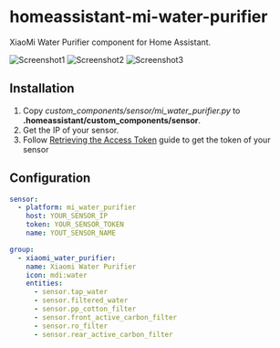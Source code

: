 # homeassistant-mi-water-purifier
XiaoMi Water Purifier component for Home Assistant.

![Screenshot1](https://raw.githubusercontent.com/bit3725/homeassistant-mi-water-purifier/master/images/screenshot1.jpg)
![Screenshot2](https://raw.githubusercontent.com/bit3725/homeassistant-mi-water-purifier/master/images/screenshot2.jpg)
![Screenshot3](https://raw.githubusercontent.com/bit3725/homeassistant-mi-water-purifier/master/images/screenshot3.jpg)

## Installation
1. Copy *custom_components/sensor/mi_water_purifier.py* to **.homeassistant/custom_components/sensor**.
2. Get the IP of your sensor.
3. Follow [Retrieving the Access Token](https://home-assistant.io/components/vacuum.xiaomi_miio/#retrieving-the-access-token) guide to get the token of your sensor

## Configuration
```yaml
sensor:
  - platform: mi_water_purifier
    host: YOUR_SENSOR_IP
    token: YOUR_SENSOR_TOKEN
    name: YOUT_SENSOR_NAME
```

```yaml
group:
  - xiaomi_water_purifier:
    name: Xiaomi Water Purifier
    icon: mdi:water
    entities:
      - sensor.tap_water
      - sensor.filtered_water
      - sensor.pp_cotton_filter
      - sensor.front_active_carbon_filter
      - sensor.ro_filter
      - sensor.rear_active_carbon_filter
```

